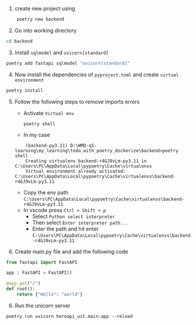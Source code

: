

1. create new project using

```cmd
    poetry new backend
```

2. Go into working directory

```cmd
cd backend
```

3. Install `sqlmodel` and `uvicorn[standard]`

```cmd
poetry add fastapi sqlmodel "uvicorn[standard]"
```

4. Now install the dependencies of `pyproject.toml` and create `virtual environment`

```cmd
poetry install
```

5. Follow the following steps to remove imports errors
    * Activate `Virtual env` 
        ```shell
        poetry shell
        ```
    * In my case 
    ```shell
        (backend-py3.11) D:\WMD-q5-learning\my_learning\todo_with_poetry_dockerize\backend>poetry shell
        Creating virtualenv backend-r4GJ9vLm-py3.11 in C:\Users\PC\AppData\Local\pypoetry\Cache\virtualenvs
        Virtual environment already activated: C:\Users\PC\AppData\Local\pypoetry\Cache\virtualenvs\backend-r4GJ9vLm-py3.11
    ```
    * Copy the env path `C:\Users\PC\AppData\Local\pypoetry\Cache\virtualenvs\backend-r4GJ9vLm-py3.11`
    * In vscode press `Ctrl + Shift + p` 
        * Select `Python select interpreter`
        * Then select `Enter interpreter path...`
        * Enter the path and hit enter `C:\Users\PC\AppData\Local\pypoetry\Cache\virtualenvs\backend-r4GJ9vLm-py3.11`

5. Create main.py file and add the following code

```python
from fastapi import FastAPI

app : FastAPI = FastAPI()

@app.get("/")
def root():
    return {"Hello": "world"}
```

6. Run the unicorn server
```terminal
poetry run uvicorn heroapi_uit.main:app --reload
```